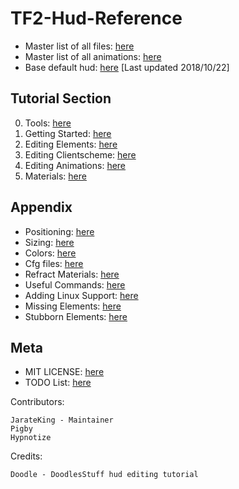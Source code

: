 # TF2-Hud-Reference

* Master list of all files: [here](/2-LISTS/Filelist.md)
* Master list of all animations: [here](/2-LISTS/Animlist.md)
* Base default hud: [here](reference) [Last updated 2018/10/22]

## Tutorial Section

0. Tools: [here](/0-TUTORIAL/0-Tools.md)
1. Getting Started: [here](/0-TUTORIAL/1-Getting-Started.md)
2. Editing Elements: [here](/0-TUTORIAL/2-Editing-Elements.md)
3. Editing Clientscheme: [here](/0-TUTORIAL/3-Editing-Clientscheme.md)
4. Editing Animations: [here](/0-TUTORIAL/4-Editing-Animations.md)
5. Materials: [here](/0-TUTORIAL/5-Materials.md)

## Appendix

* Positioning: [here](/1-APPENDIX/Positioning.md)
* Sizing: [here](/1-APPENDIX/Sizing.md)
* Colors: [here](/1-APPENDIX/Colors.md)
* Cfg files: [here](/1-APPENDIX/Cfg.md)
* Refract Materials: [here](/1-APPENDIX/Refracts.md)
* Useful Commands: [here](/1-APPENDIX/UsefulCommands.md)
* Adding Linux Support: [here](/1-APPENDIX/LinuxSupport.md)
* Missing Elements: [here](/1-APPENDIX/MissingElements.md)
* Stubborn Elements: [here](/1-APPENDIX/StubbornElements.md)

## Meta

* MIT LICENSE: [here](LICENSE.md)
* TODO List: [here](TODO.md)

Contributors:
```
JarateKing - Maintainer
Pigby
Hypnotize
```

Credits:
```
Doodle - DoodlesStuff hud editing tutorial
```